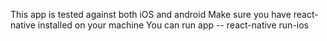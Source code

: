 This app is tested against both iOS and android
Make sure you have react-native installed on your machine
You can run app -- react-native run-ios
